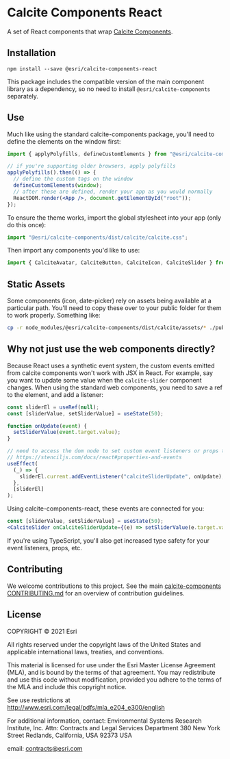 # Calcite Components React

A set of React components that wrap [Calcite Components](https://esri.github.io/calcite-components/).

## Installation

```
npm install --save @esri/calcite-components-react
```

This package includes the compatible version of the main component library as a dependency, so no need to install `@esri/calcite-components` separately.

## Use

Much like using the standard calcite-components package, you'll need to define the elements on the window first:

```jsx
import { applyPolyfills, defineCustomElements } from "@esri/calcite-components/dist/loader";

// if you're supporting older browsers, apply polyfills
applyPolyfills().then(() => {
  // define the custom tags on the window
  defineCustomElements(window);
  // after these are defined, render your app as you would normally
  ReactDOM.render(<App />, document.getElementById("root"));
});
```

To ensure the theme works, import the global stylesheet into your app (only do this once):

```js
import "@esri/calcite-components/dist/calcite/calcite.css";
```

Then import any components you'd like to use:

```js
import { CalciteAvatar, CalciteButton, CalciteIcon, CalciteSlider } from "@esri/calcite-components-react";
```

## Static Assets

Some components (icon, date-picker) rely on assets being available at a particular path. You'll need to copy these over to your public folder for them to work properly. Something like:

```sh
cp -r node_modules/@esri/calcite-components/dist/calcite/assets/* ./public/assets/
```

## Why not just use the web components directly?

Because React uses a synthetic event system, the custom events emitted from calcite components won't work with JSX in React. For example, say you want to update some value when the `calcite-slider` component changes. When using the standard web components, you need to save a ref to the element, and add a listener:

```jsx
const sliderEl = useRef(null);
const [sliderValue, setSliderValue] = useState(50);

function onUpdate(event) {
  setSliderValue(event.target.value);
}

// need to access the dom node to set custom event listeners or props that aren't strings / numbers
// https://stenciljs.com/docs/react#properties-and-events
useEffect(
  (_) => {
    sliderEl.current.addEventListener("calciteSliderUpdate", onUpdate);
  },
  [sliderEl]
);
```

Using calcite-components-react, these events are connected for you:

```jsx
const [sliderValue, setSliderValue] = useState(50);
<CalciteSlider onCalciteSliderUpdate={(e) => setSliderValue(e.target.value)} />;
```

If you're using TypeScript, you'll also get increased type safety for your event listeners, props, etc.

## Contributing

We welcome contributions to this project. See the main [calcite-components CONTRIBUTING.md](../../../../CONTRIBUTING.md) for an overview of contribution guidelines.

## License

COPYRIGHT © 2021 Esri

All rights reserved under the copyright laws of the United States and applicable international laws, treaties, and conventions.

This material is licensed for use under the Esri Master License Agreement (MLA), and is bound by the terms of that agreement. You may redistribute and use this code without modification, provided you adhere to the terms of the MLA and include this copyright notice.

See use restrictions at http://www.esri.com/legal/pdfs/mla_e204_e300/english

For additional information, contact: Environmental Systems Research Institute, Inc. Attn: Contracts and Legal Services Department 380 New York Street Redlands, California, USA 92373 USA

email: contracts@esri.com
